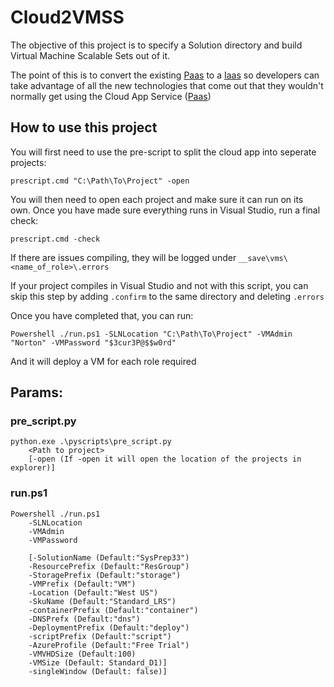 # Cloud2VMSS

The objective of this project is to specify a Solution directory and build Virtual Machine Scalable Sets out of it.

The point of this is to convert the existing [Paas](https://en.wikipedia.org/wiki/Platform_as_a_service) to a [Iaas](https://en.wikipedia.org/wiki/Cloud_computing#Infrastructure_as_a_service_.28IaaS.29) so developers can take advantage of
all the new technologies that come out that they wouldn't normally get using the Cloud App Service ([Paas](https://en.wikipedia.org/wiki/Platform_as_a_service))

## How to use this project

You will first need to use the pre-script to split the cloud app into seperate projects:

```prescript.cmd "C:\Path\To\Project" -open```

You will then need to open each project and make sure it can run on its own.
Once you have made sure everything runs in Visual Studio, run a final check:

```prescript.cmd -check```

If there are issues compiling, they will be logged under `__save\vms\<name_of_role>\.errors`

If your project compiles in Visual Studio and not with this script, you can skip this step by adding `.confirm`
to the same directory and deleting `.errors`


Once you have completed that, you can run:

```Powershell ./run.ps1 -SLNLocation "C:\Path\To\Project" -VMAdmin "Norton" -VMPassword "$3cur3P@$$w0rd"```

And it will deploy a VM for each role required

## Params:

### pre_script.py
```
python.exe .\pyscripts\pre_script.py
    <Path to project>
    [-open (If -open it will open the location of the projects in explorer)]

```

### run.ps1
```
Powershell ./run.ps1
    -SLNLocation
    -VMAdmin
    -VMPassword

    [-SolutionName (Default:"SysPrep33")
    -ResourcePrefix (Default:"ResGroup")
    -StoragePrefix (Default:"storage")
    -VMPrefix (Default:"VM")
    -Location (Default:"West US")
    -SkuName (Default:"Standard_LRS")
    -containerPrefix (Default:"container")
    -DNSPrefx (Default:"dns")
    -DeploymentPrefix (Default:"deploy")
    -scriptPrefix (Default:"script")
    -AzureProfile (Default:"Free Trial")
    -VMVHDSize (Default:100)
    -VMSize (Default: Standard_D1)]
    -singleWindow (Default: false)]
```
